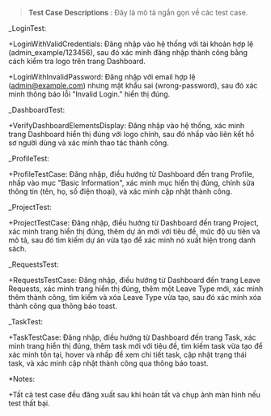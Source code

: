 > **Test Case Descriptions** :
Đây là mô tả ngắn gọn về các test case.

_LoginTest:

+LoginWithValidCredentials: Đăng nhập vào hệ thống với tài khoản hợp lệ (admin_example/123456), sau đó xác minh đăng nhập thành công bằng cách kiểm tra logo trên trang Dashboard.

+LoginWithInvalidPassword: Đăng nhập với email hợp lệ (admin@example.com) nhưng mật khẩu sai (wrong-password), sau đó xác minh thông báo lỗi "Invalid Login." hiển thị đúng.

_DashboardTest:

+VerifyDashboardElementsDisplay: Đăng nhập vào hệ thống, xác minh trang Dashboard hiển thị đúng với logo chính, sau đó nhấp vào liên kết hồ sơ người dùng và xác minh thao tác thành công.

_ProfileTest:

+ProfileTestCase: Đăng nhập, điều hướng từ Dashboard đến trang Profile, nhấp vào mục "Basic Information", xác minh mục hiển thị đúng, chỉnh sửa thông tin (tên, họ, số điện thoại), và xác minh cập nhật thành công.

_ProjectTest:

+ProjectTestCase: Đăng nhập, điều hướng từ Dashboard đến trang Project, xác minh trang hiển thị đúng, thêm dự án mới với tiêu đề, mức độ ưu tiên và mô tả, sau đó tìm kiếm dự án vừa tạo để xác minh nó xuất hiện trong danh sách.

_RequestsTest:

+RequestsTestCase: Đăng nhập, điều hướng từ Dashboard đến trang Leave Requests, xác minh trang hiển thị đúng, thêm một Leave Type mới, xác minh thêm thành công, tìm kiếm và xóa Leave Type vừa tạo, sau đó xác minh xóa thành công qua thông báo toast.

_TaskTest:

+TaskTestCase: Đăng nhập, điều hướng từ Dashboard đến trang Task, xác minh trang hiển thị đúng, thêm task mới với tiêu đề, tìm kiếm task vừa tạo để xác minh tồn tại, hover và nhấp để xem chi tiết task, cập nhật trạng thái task, và xác minh cập nhật thành công qua thông báo toast.

*Notes:

+Tất cả test case đều đăng xuất sau khi hoàn tất và chụp ảnh màn hình nếu test thất bại.

